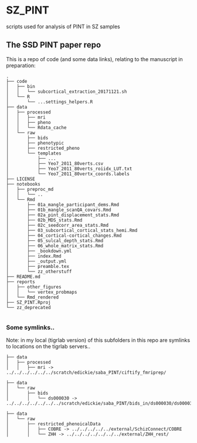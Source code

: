 # SZ_PINT
scripts used for analysis of PINT in SZ samples

## The SSD PINT paper repo

This is a repo of code (and some data links), relating to the manuscript in preparation:




```
.
├── code
│   ├── bin
│   │   └── subcortical_extraction_20171121.sh  
│   └── R
│       └── ...settings_helpers.R
├── data
│   ├── processed
│   │   ├── mri 
│   │   ├── pheno
│   │   └── Rdata_cache
│   └── raw
│       ├── bids
│       ├── phenotypic
│       ├── restricted_pheno
│       └── templates
│           ├── ...
│           ├── Yeo7_2011_80verts.csv
│           ├── Yeo7_2011_80verts_roiidx_LUT.txt
│           └── Yeo7_2011_80vertx_coords.labels
├── LICENSE
├── notebooks
│   ├── preproc_md
│   │   └── ..
│   └── Rmd
│       ├── 01a_mangle_participant_dems.Rmd
│       ├── 01b_mangle_scanQA_covars.Rmd
│       ├── 02a_pint_displacement_stats.Rmd
│       ├── 02b_MDS_stats.Rmd
│       ├── 02c_seedcorr_area_stats.Rmd
│       ├── 03_subcortical_cortical_stats_hemi.Rmd
│       ├── 04_cortical-cortical_changes.Rmd
│       ├── 05_sulcal_depth_stats.Rmd
│       ├── 06_whole_matrix_stats.Rmd
│       ├── _bookdown.yml
│       ├── index.Rmd
│       ├── _output.yml
│       ├── preamble.tex
│       └── zz_otherstuff
├── README.md
├── reports
│   ├── other_figures
│   │   └── vertex_probmaps
│   └── Rmd_rendered
├── SZ_PINT.Rproj
└── zz_deprecated
    
```

### Some symlinks..

Note: in my local (tigrlab version) of this subfolders in this repo are symlinks to locations on the tigrlab servers..

```
├── data
│   ├── processed
│   │   ├── mri -> ../../../../../../scratch/edickie/saba_PINT/ciftify_fmriprep/
```


```
├── data
│   └── raw
│       ├── bids
│       │   └── ds000030 -> ../../../../../../../scratch/edickie/saba_PINT/bids_in/ds000030/ds000030_R1.0.5/
```

```
├── data
│   └── raw
│       ├── restricted_phenoicalData
│       │   ├── COBRE -> ../../../../../external/SchizConnect/COBRE
│       │   └── ZHH -> ../../../../../../../external/ZHH_rest/
```